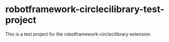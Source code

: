 # robotframework-circlecilibrary-test-project
This is a test project for the robotframework-circlecilibrary extension

